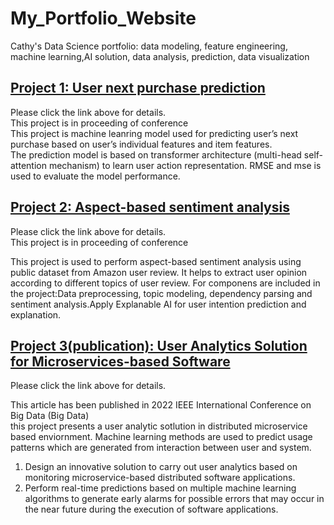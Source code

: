 # My_Portfolio_Website
Cathy's Data Science portfolio: data modeling, feature engineering, machine learning,AI solution, data analysis, prediction, data visualization



[Project 1: User next purchase prediction](https://github.com/Cathy-Z1900/User-next-purchase-prediction)
-------------------------------------------------------------------------------------------------------
Please click the link above for details.<br>
This project is in proceeding of conference <br>
This project is machine leanring model used for predicting user’s next purchase based on user’s individual features and item features.<br>
The prediction model is based on transformer architecture (multi-head self-attention mechanism) to learn user action representation. RMSE and mse is used to evaluate the model performance.<br>

[Project 2: Aspect-based sentiment analysis](https://github.com/Cathy-Z1900/NLP-task-user-reviews)
-------------------------------------------------------------------------------------------------------
Please click the link above for details.<br>
This project is in proceeding of conference <br>

This project is used to perform aspect-based sentiment analysis using public dataset from Amazon user review. It helps to extract user opinion according to different topics of user review. For componens are included in the project:Data preprocessing, topic modeling, dependency parsing and sentiment analysis.Apply Explanable AI for user intention prediction and explanation.

[Project 3(publication): User Analytics Solution for Microservices-based Software ](https://ieeexplore.ieee.org/abstract/document/10020831)
------------------------------------------------------------------------------------
Please click the link above for details.<br>

This article has been published in 2022 IEEE International Conference on Big Data (Big Data)<br>
this project presents a user analytic sotlution in distributed microservice based enviornment. Machine learning methods are used to predict usage patterns which are generated from interaction between user and system. <br>
1. Design an innovative solution to carry out user analytics based on monitoring microservice-based distributed software applications.<br> 
2. Perform real-time predictions based on multiple machine learning algorithms to generate early alarms for possible errors that may occur in the near future during the execution of software applications. 

